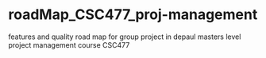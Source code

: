 # roadMap_CSC477_proj-management
features and quality road map for group project in depaul masters level project management course CSC477
